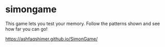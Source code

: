 # simongame
This game lets you test your memory. Follow the patterns shown and see how far you can go!

https://ashfaqshimer.github.io/SimonGame/
